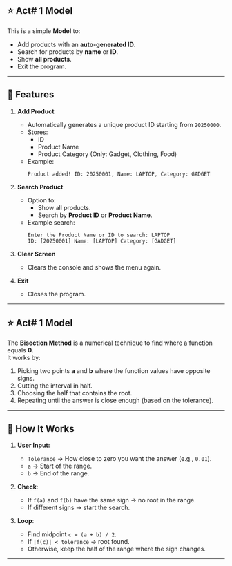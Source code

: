 ## ⭐ Act# 1 Model
This is a simple **Model** to:
- Add products with an **auto-generated ID**.
- Search for products by **name** or **ID**.
- Show **all products**.
- Exit the program.


---

## 📌 Features

1. **Add Product**
   - Automatically generates a unique product ID starting from `20250000`.
   - Stores:
     - ID
     - Product Name
     - Product Category (Only: Gadget, Clothing, Food)
   - Example:
     ```
     Product added! ID: 20250001, Name: LAPTOP, Category: GADGET
     ```

2. **Search Product**
   - Option to:
     - Show all products.
     - Search by **Product ID** or **Product Name**.
   - Example search:
     ```
     Enter the Product Name or ID to search: LAPTOP
     ID: [20250001] Name: [LAPTOP] Category: [GADGET]
     ```

3. **Clear Screen**
   - Clears the console and shows the menu again.

4. **Exit**
   - Closes the program.

---

## ⭐ Act# 1 Model

The **Bisection Method** is a numerical technique to find where a function equals **0**.  
It works by:
1. Picking two points **a** and **b** where the function values have opposite signs.
2. Cutting the interval in half.
3. Choosing the half that contains the root.
4. Repeating until the answer is close enough (based on the tolerance).

---

## 🚀 How It Works
1. **User Input:**
   - `Tolerance` → How close to zero you want the answer (e.g., `0.01`).
   - `a` → Start of the range.
   - `b` → End of the range.
   
2. **Check**:
   - If `f(a)` and `f(b)` have the same sign → no root in the range.
   - If different signs → start the search.

3. **Loop**:
   - Find midpoint `c = (a + b) / 2`.
   - If `|f(c)| < tolerance` → root found.
   - Otherwise, keep the half of the range where the sign changes.

---


